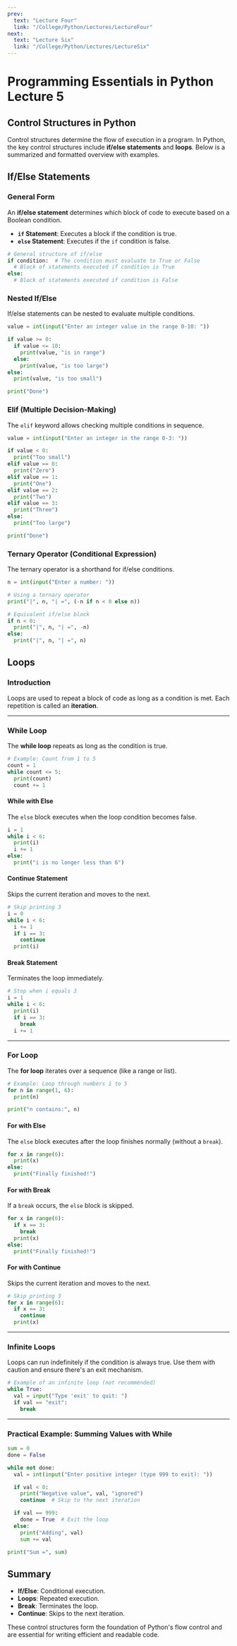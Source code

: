 ```yaml
---
prev:
  text: "Lecture Four"
  link: "/College/Python/Lectures/LectureFour"
next:
  text: "Lecture Six"
  link: "/College/Python/Lectures/LectureSix"
---
```


# Programming Essentials in Python Lecture 5

## Control Structures in Python

Control structures determine the flow of execution in a program. In Python, the key control structures include **if/else statements** and **loops**. Below is a summarized and formatted overview with examples.

## If/Else Statements

### General Form

An **if/else statement** determines which block of code to execute based on a Boolean condition.

- **`if` Statement**: Executes a block if the condition is true.
- **`else` Statement**: Executes if the `if` condition is false.

```python
# General structure of if/else
if condition:  # The condition must evaluate to True or False
  # Block of statements executed if condition is True
else:
  # Block of statements executed if condition is False
```

### Nested If/Else

If/else statements can be nested to evaluate multiple conditions.

```python
value = int(input("Enter an integer value in the range 0-10: "))

if value >= 0:
  if value <= 10:
    print(value, "is in range")
  else:
    print(value, "is too large")
else:
  print(value, "is too small")

print("Done")
```

### Elif (Multiple Decision-Making)

The `elif` keyword allows checking multiple conditions in sequence.

```python
value = int(input("Enter an integer in the range 0-3: "))

if value < 0:
  print("Too small")
elif value == 0:
  print("Zero")
elif value == 1:
  print("One")
elif value == 2:
  print("Two")
elif value == 3:
  print("Three")
else:
  print("Too large")

print("Done")
```

### Ternary Operator (Conditional Expression)

The ternary operator is a shorthand for if/else conditions.

```python
n = int(input("Enter a number: "))

# Using a ternary operator
print("|", n, "| =", (-n if n < 0 else n))

# Equivalent if/else block
if n < 0:
  print("|", n, "| =", -n)
else:
  print("|", n, "| =", n)
```

## Loops

### Introduction

Loops are used to repeat a block of code as long as a condition is met. Each repetition is called an **iteration**.

---

### While Loop

The **while loop** repeats as long as the condition is true.

```python
# Example: Count from 1 to 5
count = 1
while count <= 5:
  print(count)
  count += 1
```

#### While with Else

The `else` block executes when the loop condition becomes false.

```python
i = 1
while i < 6:
  print(i)
  i += 1
else:
  print("i is no longer less than 6")
```

#### Continue Statement

Skips the current iteration and moves to the next.

```python
# Skip printing 3
i = 0
while i < 6:
  i += 1
  if i == 3:
    continue
  print(i)
```

#### Break Statement

Terminates the loop immediately.

```python
# Stop when i equals 3
i = 1
while i < 6:
  print(i)
  if i == 3:
    break
  i += 1
```

---

### For Loop

The **for loop** iterates over a sequence (like a range or list).

```python
# Example: Loop through numbers 1 to 5
for n in range(1, 6):
  print(n)

print("n contains:", n)
```

#### For with Else

The `else` block executes after the loop finishes normally (without a `break`).

```python
for x in range(6):
  print(x)
else:
  print("Finally finished!")
```

#### For with Break

If a `break` occurs, the `else` block is skipped.

```python
for x in range(6):
  if x == 3:
    break
  print(x)
else:
  print("Finally finished!")
```

#### For with Continue

Skips the current iteration and moves to the next.

```python
# Skip printing 3
for x in range(6):
  if x == 3:
    continue
  print(x)
```

---

### Infinite Loops

Loops can run indefinitely if the condition is always true. Use them with caution and ensure there's an exit mechanism.

```python
# Example of an infinite loop (not recommended)
while True:
  val = input("Type 'exit' to quit: ")
  if val == "exit":
    break
```

---

### Practical Example: Summing Values with While

```python
sum = 0
done = False

while not done:
  val = int(input("Enter positive integer (type 999 to exit): "))

  if val < 0:
    print("Negative value", val, "ignored")
    continue  # Skip to the next iteration

  if val == 999:
    done = True  # Exit the loop
  else:
    print("Adding", val)
    sum += val

print("Sum =", sum)
```

## Summary

- **If/Else**: Conditional execution.
- **Loops**: Repeated execution.
- **Break**: Terminates the loop.
- **Continue**: Skips to the next iteration.

These control structures form the foundation of Python's flow control and are essential for writing efficient and readable code.
